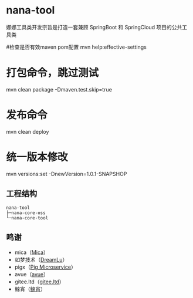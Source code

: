 # nana-tool
娜娜工具类开发宗旨是打造一套兼顾 SpringBoot 和 SpringCloud 项目的公共工具类

#检查是否有效maven pom配置
mvn help:effective-settings 

# 打包命令，跳过测试
mvn clean package -Dmaven.test.skip=true

# 发布命令
mvn clean deploy

# 统一版本修改
mvn versions:set -DnewVersion=1.0.1-SNAPSHOP

## 工程结构
````
nana-tool
├─nana-core-oss
└─nana-core-tool
````

## 鸣谢
* mica（[Mica](https://github.com/lets-mica/mica)）
* 如梦技术（[DreamLu](https://www.dreamlu.net/)）
* pigx（[Pig Microservice](https://www.pig4cloud.com/zh-cn/)）
* avue（[avue](https://avue.top/)）
* gitee.ltd（[gitee.ltd](https://gitee.ltd/)）
* 鲸宵（<a href="https://raw.githubusercontent.com/chillzhuang/blade-tool/master/pic/jx.png" target="_blank">鲸宵</a>）

